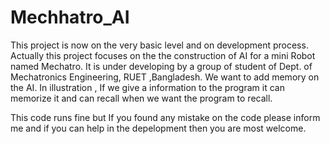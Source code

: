 # Mechhatro_AI

This project is now on the very basic level and on  development process. Actually this project focuses on the the construction of AI for a mini Robot named Mechatro. It is under developing by a group of student of Dept. of Mechatronics Engineering, RUET ,Bangladesh. We want to add memory on the AI. In illustration , If we give a information to the  program it can memorize it and can recall when we want the program to recall. 

This code runs fine but If you found any mistake on the code please inform me and if you can help in the depelopment then you are most welcome.
